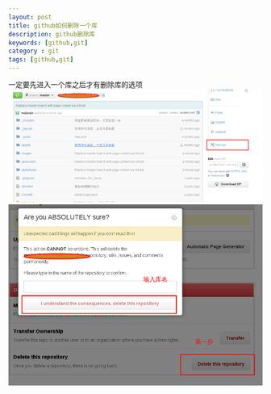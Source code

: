 ```yaml
---
layout: post
title: github如何删除一个库 
description: github删除库
keywords: [github,git]
category : git
tags: [github,git]
---
```

一定要先进入一个库之后才有删除库的选项
<img src="/assets/images/git/github/github_delete_repository.png"/>
<img src="/assets/images/git/github/github_delete_repository_2.png"/>

